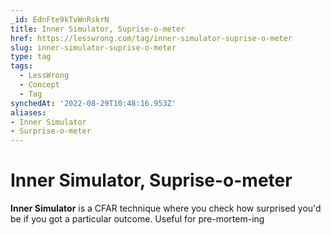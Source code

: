 ```yaml
---
_id: EdnFte9kTvWnRskrN
title: Inner Simulator, Suprise-o-meter
href: https://lesswrong.com/tag/inner-simulator-suprise-o-meter
slug: inner-simulator-suprise-o-meter
type: tag
tags:
  - LessWrong
  - Concept
  - Tag
synchedAt: '2022-08-29T10:48:16.953Z'
aliases:
- Inner Simulator
- Surprise-o-meter
---
```


# Inner Simulator, Suprise-o-meter

**Inner Simulator** is a CFAR technique where you check how surprised you'd be if you got a particular outcome. Useful for pre-mortem-ing

